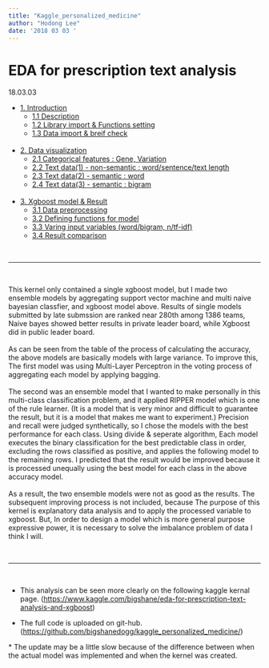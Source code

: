 ```yaml
---
title: "Kaggle_personalized_medicine"
author: "Hodong Lee"
date: '2018 03 03 '
---
```


# EDA for prescription text analysis
18.03.03

- <a href="#1">1. Introduction</a>
    + <a href="#1.1">1.1 Description</a><br>
    + <a href="#1.2">1.2 Library import & Functions setting</a><br>
    + <a href="#1.3">1.3 Data import & breif check</a><br><br>
- <a href="#2">2. Data visualization</a>
    + <a href="#2.1">2.1 Categorical features : Gene, Variation</a><br>
    + <a href="#2.2">2.2 Text data(1) - non-semantic : word/sentence/text length</a><br>
    + <a href="#2.3">2.3 Text data(2) - semantic : word</a><br>
    + <a href="#2.4">2.4 Text data(3) - semantic : bigram</a><br><br>
- <a href="#3">3. Xgboost model & Result</a>
    + <a href="#3.1">3.1 Data preprocessing</a><br>
    + <a href="#3.2">3.2 Defining functions for model</a><br>
    + <a href="#3.3">3.3 Varing input variables (word/bigram, n/tf-idf)</a><br>
    + <a href="#3.4">3.4 Result comparison</a><br>

<br><hr><br>

 This kernel only contained a single xgboost model, but I made two ensemble models by aggregating support vector machine and multi naive bayesian classfier, and xgboost model above. Results of single models submitted by late submssion are ranked near 280th among 1386 teams, Naive bayes showed better results in private leader board, while Xgboost did in public leader board.<br><br>
As can be seen from the table of the process of calculating the accuracy, the above models are basically models with large variance. To improve this, The first model was using Multi-Layer Perceptron in the voting process of aggregating each model by applying bagging.<br><br>
 The second was an ensemble model that I wanted to make personally in this multi-class classification problem, and it applied RIPPER model which is one of the rule learner. (It is a model that is very minor and difficult to guarantee the result, but it is a model that makes me want to experiment.) Precision and recall were judged synthetically, so I chose the models with the best performance for each class. Using divide & seperate algorithm, Each model executes the binary classification for the best predictable class in order, excluding the rows classified as positive, and applies the following model to the remaining rows. I predicted that the result would be improved because it is processed unequally using the best model for each class in the above accuracy model.<br><br>
As a result, the two ensemble models were not as good as the results. The subsequent improving process is not included, because The purpose of this kernel is explanatory data analysis and to apply the processed variable to xgboost. But, In order to design a model which is more general purpose expressive power, it is necessary to solve the imbalance problem of data I think I will. 

<br><hr><br>

* This analysis can be seen more clearly on the following kaggle kernal page.
(https://www.kaggle.com/bigshane/eda-for-prescription-text-analysis-and-xgboost)

* The full code is uploaded on git-hub. 
(https://github.com/bigshanedogg/kaggle_personalized_medicine/)

\* The update may be a little slow because of the difference between when the actual model was implemented and when the kernel was created.
<br><br><br><br><br>
